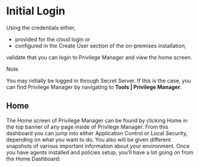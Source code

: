 [title]: # (Initial Login)
[tags]: # (Installation,basic,Login)
[priority]: # (205)
# Initial Login

Using the credentials either,

* provided for the cloud login or 
* configured in the Create User section of the on-premises installation,

validate that you can login to Privilege Manager and view the home screen.

>[!Note]
>You may initially be logged in through Secret Server. If this is the case, you can find Privilege Manager by navigating to __Tools | Privilege Manager__.

## Home

The Home screen of Privilege Manager can be found by clicking Home in the top banner of any page inside of Privilege Manager. From this dashboard you can jump into either Application Control or Local Security, depending on what you want to do. You also will be given different snapshots of various important information about your environment. Once you have agents installed and policies setup, you’ll have a lot going on from the Home Dashboard:

<!-- TODO: Insert new screen capture of Home screen -->